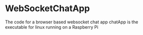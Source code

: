# WebSocketChatApp
The code for a browser based websocket chat app
chatApp is the executable for linux running on a Raspberry Pi
